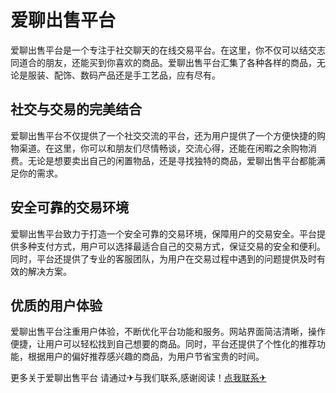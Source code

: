 # 爱聊出售平台

爱聊出售平台是一个专注于社交聊天的在线交易平台。在这里，你不仅可以结交志同道合的朋友，还能买到你喜欢的商品。爱聊出售平台汇集了各种各样的商品，无论是服装、配饰、数码产品还是手工艺品，应有尽有。

## 社交与交易的完美结合

爱聊出售平台不仅提供了一个社交交流的平台，还为用户提供了一个方便快捷的购物渠道。在这里，你可以和朋友们尽情畅谈，交流心得，还能在闲暇之余购物消费。无论是想要卖出自己的闲置物品，还是寻找独特的商品，爱聊出售平台都能满足你的需求。

## 安全可靠的交易环境

爱聊出售平台致力于打造一个安全可靠的交易环境，保障用户的交易安全。平台提供多种支付方式，用户可以选择最适合自己的交易方式，保证交易的安全和便利。同时，平台还提供了专业的客服团队，为用户在交易过程中遇到的问题提供及时有效的解决方案。

## 优质的用户体验

爱聊出售平台注重用户体验，不断优化平台功能和服务。网站界面简洁清晰，操作便捷，让用户可以轻松找到自己想要的商品。同时，平台还提供了个性化的推荐功能，根据用户的偏好推荐感兴趣的商品，为用户节省宝贵的时间。

更多关于爱聊出售平台 请通过✈与我们联系,感谢阅读！[点我联系✈](https://docs.k02.cc)